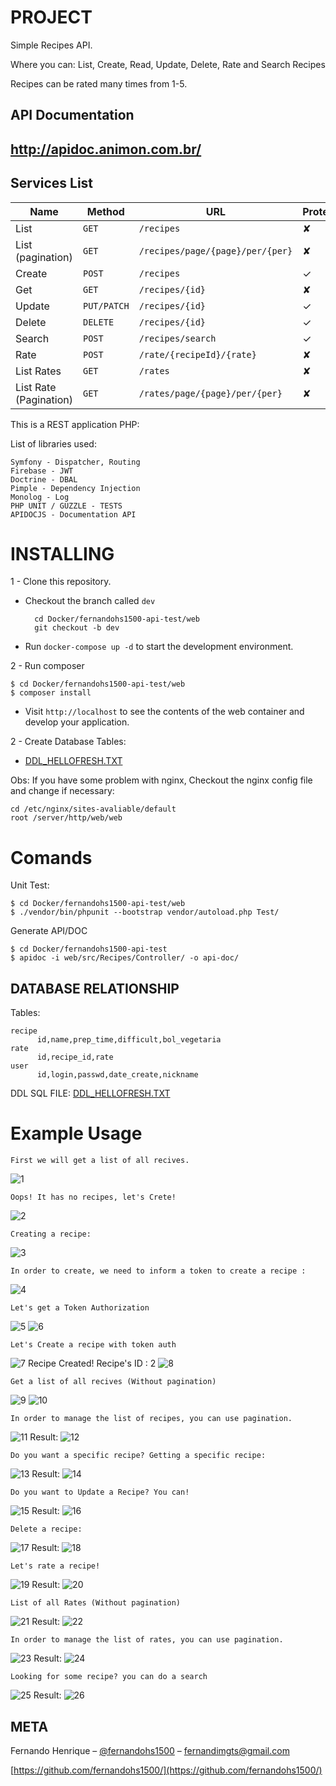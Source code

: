 
PROJECT 
==============

Simple Recipes API.

Where you can: List, Create, Read, Update, Delete, Rate and Search Recipes

Recipes can be rated many times from 1-5.



API Documentation
------------------

http://apidoc.animon.com.br/
------------------



Services List
------------------

| Name   | Method      | URL                    | Protected |
| ---    | ---         | ---                    | ---       |
| List   | `GET`       | `/recipes`             | ✘         |
| List (pagination)  | `GET`       | `/recipes/page/{page}/per/{per}`             | ✘         |
| Create | `POST`      | `/recipes`             | ✓         |
| Get    | `GET`       | `/recipes/{id}`        | ✘         |
| Update | `PUT/PATCH` | `/recipes/{id}`        | ✓         |
| Delete | `DELETE`    | `/recipes/{id}`        | ✓         |
| Search   | `POST`      | `/recipes/search` | ✓         |
| Rate   | `POST`      | `/rate/{recipeId}/{rate}` | ✘         | 
| List Rates   | `GET`      | `/rates` | ✘         | 
| List Rate (Pagination)   | `GET`      | `/rates/page/{page}/per/{per}` | ✘         | 

This is a REST application PHP:
        
List of libraries used:
    
    Symfony - Dispatcher, Routing
    Firebase - JWT 
    Doctrine - DBAL
    Pimple - Dependency Injection 
    Monolog - Log
    PHP UNIT / GUZZLE - TESTS
    APIDOCJS - Documentation API
    

INSTALLING
==============

1 - Clone this repository.
- Checkout the branch called `dev`

        cd Docker/fernandohs1500-api-test/web
        git checkout -b dev
        
- Run `docker-compose up -d` to start the development environment.  
                

2 - Run composer 

    $ cd Docker/fernandohs1500-api-test/web
    $ composer install

- Visit `http://localhost` to see the contents of the web container and develop your application.

2 - Create Database Tables:

- [DDL_HELLOFRESH.TXT](https://github.com/fernandohs1500/todolist/files/2569632/DDL_HELLOFRESH.TXT)
        

 Obs: If you have some problem with nginx, Checkout the nginx config file and change if necessary:

    cd /etc/nginx/sites-avaliable/default 
    root /server/http/web/web
    

Comands
==============

Unit Test:
    
    $ cd Docker/fernandohs1500-api-test/web
    $ ./vendor/bin/phpunit --bootstrap vendor/autoload.php Test/
    
Generate API/DOC
    
    $ cd Docker/fernandohs1500-api-test
    $ apidoc -i web/src/Recipes/Controller/ -o api-doc/


DATABASE RELATIONSHIP
----------------------------

Tables:
    
    recipe
          id,name,prep_time,difficult,bol_vegetaria
    rate
          id,recipe_id,rate
    user
          id,login,passwd,date_create,nickname 
     

DDL SQL FILE: [DDL_HELLOFRESH.TXT](https://github.com/fernandohs1500/todolist/files/2569632/DDL_HELLOFRESH.TXT)

Example Usage
==============

    First we will get a list of all recives.
![1](https://user-images.githubusercontent.com/1281429/48314964-05de5480-e5b8-11e8-965e-562c1126d2f6.png)

    Oops! It has no recipes, let's Crete!
![2](https://user-images.githubusercontent.com/1281429/48314965-05de5480-e5b8-11e8-8235-51e16d683cc5.png)

    Creating a recipe:
![3](https://user-images.githubusercontent.com/1281429/48314966-05de5480-e5b8-11e8-9e0e-f74105811a5a.png)

    In order to create, we need to inform a token to create a recipe :
![4](https://user-images.githubusercontent.com/1281429/48314967-05de5480-e5b8-11e8-9860-10824cc9f6a0.png)

    Let's get a Token Authorization
![5](https://user-images.githubusercontent.com/1281429/48314968-0676eb00-e5b8-11e8-9826-10b3eccd0ea0.png)
![6](https://user-images.githubusercontent.com/1281429/48314969-0676eb00-e5b8-11e8-9227-016067121b09.png)

    Let's Create a recipe with token auth
![7](https://user-images.githubusercontent.com/1281429/48314970-070f8180-e5b8-11e8-8282-647a36d6b405.png)
Recipe Created! Recipe's ID : 2
![8](https://user-images.githubusercontent.com/1281429/48314971-070f8180-e5b8-11e8-996a-fcbee08d4aeb.png)

    Get a list of all recives (Without pagination)
![9](https://user-images.githubusercontent.com/1281429/48314972-070f8180-e5b8-11e8-8f50-b3939eb118f1.png)
![10](https://user-images.githubusercontent.com/1281429/48314973-07a81800-e5b8-11e8-9c7f-b0e738a7fc35.png)

    In order to manage the list of recipes, you can use pagination.
![11](https://user-images.githubusercontent.com/1281429/48314974-07a81800-e5b8-11e8-8b5b-e58e0172444b.png)
Result:
![12](https://user-images.githubusercontent.com/1281429/48314975-07a81800-e5b8-11e8-9719-61c4983cb736.png)

    Do you want a specific recipe? Getting a specific recipe:
![13](https://user-images.githubusercontent.com/1281429/48314977-0840ae80-e5b8-11e8-9c63-448a0e7e4400.png)
   Result:
![14](https://user-images.githubusercontent.com/1281429/48314978-0840ae80-e5b8-11e8-94bf-436e1e566202.png)

    Do you want to Update a Recipe? You can!
![15](https://user-images.githubusercontent.com/1281429/48314979-0840ae80-e5b8-11e8-8059-053081406541.png)
Result:
![16](https://user-images.githubusercontent.com/1281429/48314980-0840ae80-e5b8-11e8-9dae-640f1192ac3a.png)

    Delete a recipe:
![17](https://user-images.githubusercontent.com/1281429/48314981-08d94500-e5b8-11e8-978d-c1aa229ce3ea.png)
Result:
![18](https://user-images.githubusercontent.com/1281429/48314982-08d94500-e5b8-11e8-817c-0d0e178961a5.png)

    Let's rate a recipe!
![19](https://user-images.githubusercontent.com/1281429/48314983-08d94500-e5b8-11e8-909d-eb20eceac154.png)
Result:
![20](https://user-images.githubusercontent.com/1281429/48314984-0971db80-e5b8-11e8-9d56-0fc6299333b4.png)

    List of all Rates (Without pagination)
![21](https://user-images.githubusercontent.com/1281429/48314985-0971db80-e5b8-11e8-8937-42edf0475566.png)
Result:
![22](https://user-images.githubusercontent.com/1281429/48314986-0a0a7200-e5b8-11e8-9db0-10373e093f9d.png)

    In order to manage the list of rates, you can use pagination.
![23](https://user-images.githubusercontent.com/1281429/48314987-0a0a7200-e5b8-11e8-9bba-7139e7524452.png)
Result:
![24](https://user-images.githubusercontent.com/1281429/48314988-0a0a7200-e5b8-11e8-8e46-a1b900ec9599.png)

    Looking for some recipe? you can do a search
![25](https://user-images.githubusercontent.com/1281429/48314989-0aa30880-e5b8-11e8-8203-506b59a4e105.png)
Result:
![26](https://user-images.githubusercontent.com/1281429/48314990-0aa30880-e5b8-11e8-9052-907663968a37.png)


META
----------------------------

Fernando Henrique – [@fernandohs1500](https://www.linkedin.com/in/fernandohs1500/) – fernandimgts@gmail.com

[https://github.com/fernandohs1500/](https://github.com/fernandohs1500/)